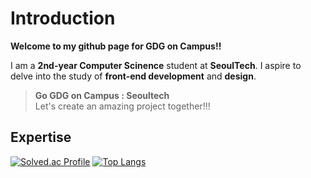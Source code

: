 # Introduction

**Welcome to my github page for GDG on Campus!!**

I am a **2nd-year Computer Scinence** student at **SeoulTech**. I aspire to delve into the study of **front-end development** and **design**.

> **Go GDG on Campus : Seoultech**  
> Let's create an amazing project together!!!

## Expertise

[![Solved.ac Profile](http://mazassumnida.wtf/api/v2/generate_badge?boj=lsi04)](https://solved.ac/lsi04/)
[![Top Langs](https://github-readme-stats.vercel.app/api/top-langs/?username=guapa0girl&langs_count=10&layout=compact&theme=default)](https://github.com/guapa0girl/gdg.guapa)

